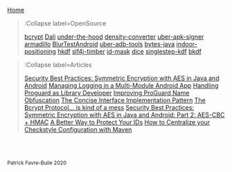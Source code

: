 [Home](/)

> :Collapse label=OpenSource
>
> [bcrypt](/opensource/bcrypt)
> [Dali](/opensource/Dali)
> [under-the-hood](/opensource/under-the-hood)
> [density-converter](/opensource/density-converter)
> [uber-apk-signer](/opensource/uber-apk-signer)
> [armadillo](/opensource/armadillo)
> [BlurTestAndroid](/opensource/BlurTestAndroid)
> [uber-adb-tools](/opensource/uber-adb-tools)
> [bytes-java](/opensource/bytes-java)
> [indoor-positioning](/opensource/indoor-positioning)
> [hkdf](/opensource/hkdf)
> [slf4j-timber](/opensource/slf4j-timber)
> [id-mask](/opensource/id-mask)
> [dice](/opensource/dice)
> [singlestep-kdf](/opensource/singlestep-kdf)
> [bkdf](/opensource/bkdf)


> :Collapse label=Articles
>
> [Security Best Practices: Symmetric Encryption with AES in Java and Android](/articles/Security-Best-Practices_-Symmetric-Encryption-with-AES-in-Java-and-Android)
> [Managing Logging in a Multi-Module Android App](/articles/Managing-Logging-in-a-Multi-Module-Android-App)
> [Handling Proguard as Library Developer](/articles/Handling-Proguard-as-Library-Developer)
> [Improving ProGuard Name Obfuscation](/articles/Improving-ProGuard-Name-Obfuscation)
> [The Concise Interface Implementation Pattern](/articles/The-Concise-Interface-Implementation-Pattern)
> [The Bcrypt Protocol… is kind of a mess](/articles/The-Bcrypt-Protocol_-is-kind-of-a-mess)
> [Security Best Practices: Symmetric Encryption with AES in Java and Android: Part 2: AES-CBC + HMAC](/articles/Security-Best-Practices_-Symmetric-Encryption-with-AES-in-Java-and-Android_-Part-2_-AES-CBC-+-HMAC)
> [A Better Way to Protect Your IDs](/articles/A-Better-Way-to-Protect-Your-IDs)
> [How to Centralize your Checkstyle Configuration with Maven](/articles/How-to-Centralize-your-Checkstyle-Configuration-with-Maven)

<br><br>

<small>Patrick Favre-Bulle 2020</small>